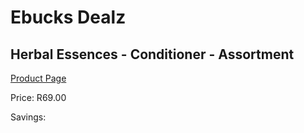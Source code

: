 
# Ebucks Dealz
## Herbal Essences - Conditioner - Assortment
[Product Page](https://www.ebucks.com/web/shop/productSelected.do?prodId=1018704874&catId=1158500262)

Price: R69.00

Savings: 


	